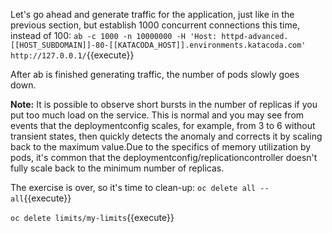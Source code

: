 Let's go ahead and generate traffic for the application, just like in the previous section, but establish 1000 concurrent connections this time, instead of 100:
`ab -c 1000 -n 10000000 -H 'Host: httpd-advanced.[[HOST_SUBDOMAIN]]-80-[[KATACODA_HOST]].environments.katacoda.com' http://127.0.0.1/`{{execute}}


After ab is finished generating traffic, the number of pods slowly goes down.

**Note:** It is possible to observe short bursts in the number of replicas if you put too much load on the service. This is normal and you may see from events that the deploymentconfig scales, for example, from 3 to 6 without transient states, then quickly detects the anomaly and corrects it by scaling back to the maximum value.Due to the specifics of memory utilization by pods, it's common that the deploymentconfig/replicationcontroller doesn't fully scale back to the minimum number of replicas.

The exercise is over, so it's time to clean-up:
`oc delete all --all`{{execute}}

`oc delete limits/my-limits`{{execute}}